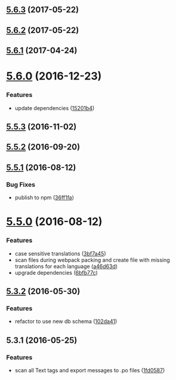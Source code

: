 <a name="5.6.3"></a>
## [5.6.3](https://github.com/softwaregroup-bg/ut-po-loader/compare/v5.6.2...v5.6.3) (2017-05-22)



<a name="5.6.2"></a>
## [5.6.2](https://github.com/softwaregroup-bg/ut-po-loader/compare/v5.6.1...v5.6.2) (2017-05-22)



<a name="5.6.1"></a>
## [5.6.1](https://github.com/softwaregroup-bg/ut-po-loader/compare/v5.6.0...v5.6.1) (2017-04-24)



<a name="5.6.0"></a>
# [5.6.0](https://github.com/softwaregroup-bg/ut-po-loader/compare/v5.5.3...v5.6.0) (2016-12-23)


### Features

* update dependencies ([15201b4](https://github.com/softwaregroup-bg/ut-po-loader/commit/15201b4))



<a name="5.5.3"></a>
## [5.5.3](https://github.com/softwaregroup-bg/ut-po-loader/compare/v5.5.2...v5.5.3) (2016-11-02)



<a name="5.5.2"></a>
## [5.5.2](https://github.com/softwaregroup-bg/ut-po-loader/compare/v5.5.1...v5.5.2) (2016-09-20)



<a name="5.5.1"></a>
## [5.5.1](https://github.com/softwaregroup-bg/ut-po-loader/compare/v5.5.0...v5.5.1) (2016-08-12)


### Bug Fixes

* publish to npm ([36ff1fa](https://github.com/softwaregroup-bg/ut-po-loader/commit/36ff1fa))



<a name="5.5.0"></a>
# [5.5.0](https://git.softwaregroup-bg.com/ut5/ut-po-loader/compare/v5.3.2...v5.5.0) (2016-08-12)


### Features

* case sensitive translations ([3bf7a45](https://git.softwaregroup-bg.com/ut5/ut-po-loader/commit/3bf7a45))
* scan files during webpack packing and create file with missing translations for each language ([a46d63d](https://git.softwaregroup-bg.com/ut5/ut-po-loader/commit/a46d63d))
* upgrade dependencies ([6bfb77c](https://git.softwaregroup-bg.com/ut5/ut-po-loader/commit/6bfb77c))



<a name="5.3.2"></a>
## [5.3.2](https://git.softwaregroup-bg.com/ut5/ut-po-loader/compare/v5.3.1...v5.3.2) (2016-05-30)


### Features

* refactor to use new db schema ([102da41](https://git.softwaregroup-bg.com/ut5/ut-po-loader/commit/102da41))



<a name="5.3.1"></a>
## 5.3.1 (2016-05-25)


### Features

* scan all Text tags and export messages to .po files ([1fd0587](https://git.softwaregroup-bg.com/ut5/ut-po-loader/commit/1fd0587))



